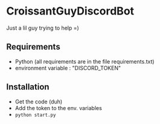 # CroissantGuyDiscordBot
Just a lil guy trying to help =)


## Requirements
- Python (all requirements are in the file requirements.txt)
- environment variable : "DISCORD_TOKEN"

## Installation
- Get the code (duh)
- Add the token to the env. variables
- ``` python start.py ```